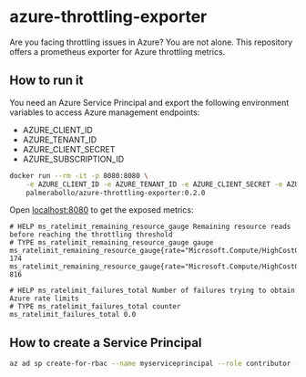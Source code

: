 # azure-throttling-exporter

Are you facing throttling issues in Azure? You are not alone.
This repository offers a prometheus exporter for Azure throttling metrics.

## How to run it

You need an Azure Service Principal and export the following environment variables to access Azure management endpoints:
- AZURE_CLIENT_ID
- AZURE_TENANT_ID
- AZURE_CLIENT_SECRET
- AZURE_SUBSCRIPTION_ID

```sh
docker run --rm -it -p 8080:8080 \
    -e AZURE_CLIENT_ID -e AZURE_TENANT_ID -e AZURE_CLIENT_SECRET -e AZURE_SUBSCRIPTION_ID \
    palmerabollo/azure-throttling-exporter:0.2.0
```

Open [localhost:8080](http://localhost:8080) to get the exposed metrics:
```
# HELP ms_ratelimit_remaining_resource_gauge Remaining resource reads before reaching the throttling threshold
# TYPE ms_ratelimit_remaining_resource_gauge gauge
ms_ratelimit_remaining_resource_gauge{rate="Microsoft.Compute/HighCostGetVMScaleSet3Min"} 174
ms_ratelimit_remaining_resource_gauge{rate="Microsoft.Compute/HighCostGetVMScaleSet30Min"} 816

# HELP ms_ratelimit_failures_total Number of failures trying to obtain Azure rate limits
# TYPE ms_ratelimit_failures_total counter
ms_ratelimit_failures_total 0.0
```

## How to create a Service Principal

```sh
az ad sp create-for-rbac --name myserviceprincipal --role contributor --years 1
```